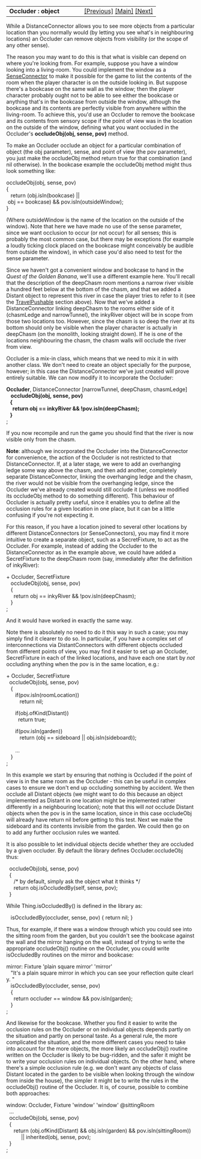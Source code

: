 <table width="100%" data-border="0" data-cellspacing="0"
data-cellpadding="3" data-bgcolor="#C0C0C0">
<colgroup>
<col style="width: 50%" />
<col style="width: 50%" />
</colgroup>
<tbody>
<tr>
<td style="text-align: left;"><strong>Occluder : object<br />
</strong></td>
<td style="text-align: right;"><a
href="distanceconnector.htm">[Previous]</a> <a
href="generalintroduction.htm">[Main]</a> <a
href="vaporous.htm">[Next]</a></td>
</tr>
</tbody>
</table>

  
While a DistanceConnector allows you to see more objects from a
particular location than you normally would (by letting you see what's
in neighbouring locations) an Occluder can remove objects from
visibility (or the scope of any other sense).  
  
The reason you may want to do this is that what is visible can depend on
where you're looking from. For example, suppose you have a window
looking into a living-room. You could implement the window as a
[SenseConnector](senseconnector.htm) to make it possible for the game to
list the contents of the room when the player character is on the
outside looking in. But suppose there's a bookcase on the same wall as
the window; then the player character probably ought not to be able to
see either the bookcase or anything that's in the bookcase from outside
the window, although the bookcase and its contents are perfectly visible
from anywhere within the living-room. To achieve this, you'd use an
Occluder to remove the bookcase and its contents from sensory scope if
the point of view was in the location on the outside of the window,
defining what you want occluded in the Occluder's **occludeObj(obj,
sense, pov)** method.  
  
To make an Occluder occlude an object for a particular combination of
object (the obj parameter), sense, and point of view (the pov
parameter), you just make the occludeObj method return true for that
combination (and nil otherwise). In the bookcase example the occludeObj
method might thus look something like:  
  
occludeObj(obj, sense, pov)  
{  
   return (obj.isIn(bookcase) \|\| obj == bookcase) && pov.isIn(outsideWindow);  
}  
  
(Where outsideWindow is the name of the location on the outside of the
window). Note that here we have made no use of the sense parameter,
since we want occlusion to occur (or not occur) for all senses; this is
probably the most common case, but there may be exceptions (for example
a loudly ticking clock placed on the bookcase might conceivably be
audible from outside the window), in which case you'd also need to test
for the sense parameter.  
  
Since we haven't got a convenient window and bookcase to hand in the
*Quest of the Golden Banana*, we'll use a different example here. You'll
recall that the description of the deepChasm room mentions a narrow
river visible a hundred feet below at the bottom of the chasm, and that
we added a Distant object to represent this river in case the player
tries to refer to it (see the [TravelPushable](travelpushable.htm)
section above). Now that we've added a DistanceConnector linking
deepChasm to the rooms either side of it (chasmLedge and narrowTunnel),
the inkyRiver object will be in scope from those two locations too.
However, since the chasm is so deep the river at its bottom should only
be visible when the player character is actually in deepChasm (on the
monolith, looking straight down). If he is one of the locations
neighbouring the chasm, the chasm walls will occlude the river from
view.  
  
Occluder is a mix-in class, which means that we need to mix it in with
another class. We don't need to create an object specially for the
purpose, however; in this case the DistanceConnector we've just created
will prove entirely suitable. We can now modify it to incorporate the
Occluder:  
  
**Occluder**, DistanceConnector \[narrowTunnel, deepChasm, chasmLedge\]   
   **occludeObj(obj, sense, pov)  
   {   
     return obj == inkyRiver && !pov.isIn(deepChasm);  
   }**  
;  
  
If you now recompile and run the game you should find that the river is
now visible only from the chasm.  
  
**Note**: although we incorporated the Occluder into the
DistanceConnector for convenience, the action of the Occluder is not
restricted to that DistanceConnector. If, at a later stage, we were to
add an overhanging ledge some way above the chasm, and then add another,
completely separate DistanceConnector, linking the overhanging ledge and
the chasm, the river would not be visible from the overhanging ledge,
since the Occluder we've already created would still occlude it (unless
we modified its occludeObj method to do something different). This
behaviour of Occluder is actually pretty useful, since it enables you to
define all the occlusion rules for a given location in one place, but it
can be a little confusing if you're not expecting it.  
  
For this reason, if you have a location joined to several other
locations by different DistanceConnectors (or SenseConnectors), you may
find it more intuitive to create a separate object, such as a
SecretFixture, to act as the Occluder. For example, instead of adding
the Occluder to the DistanceConnector as in the example above, we could
have added a SecretFixture to the deepChasm room (say, immediately after
the definition of inkyRiver):  
  
+ Occluder, SecretFixture  
   occludeObj(obj, sense, pov)  
   {   
     return obj == inkyRiver && !pov.isIn(deepChasm);  
   }  
;  
  
And it would have worked in exactly the same way.  
  
Note there is absolutely no need to do it this way in such a case; you
may simply find it clearer to do so. In particular, if you have a
complex set of interconnections via DistantConnectors with different
objects occluded from different points of view, you may find it easier
to set up an Occluder, SecretFixture in each of the linked locations,
and have each one start by *not* occluding anything when the pov is in
the same location, e.g.:  
  
+ Occluder, SecretFixture  
  occludeObj(obj, sense, pov)  
   {   
      if(pov.isIn(roomLocation))  
         return nil;  
  
      if(obj.ofKind(Distant))  
        return true;  
  
      if(pov.isIn(garden))  
         return (obj == sideboard \|\| obj.isIn(sideboard));  
        
      ...  
   }  
;  
  
In this example we start by ensuring that nothing is Occluded if the
point of view is in the same room as the Occluder - this can be useful
in complex cases to ensure we don't end up occluding something by
accident. We then occlude all Distant objects (we might want to do this
because an object implemented as Distant in one location might be
implemented rather differently in a neighbouring location); note that
this will *not* occlude Distant objects when the pov is in the same
location, since in this case occludeObj will already have return nil
before getting to this test. Next we make the sideboard and its contents
invisible from the garden. We could then go on to add any further
occlusion rules we wanted.  
  
It is also possible to let individual objects decide whether they are
occluded by a given occluder. By default the library defines
Occluder.occludeObj thus:  
  
  occludeObj(obj, sense, pov)   
  {   
     /\* by default, simply ask the object what it thinks \*/   
     return obj.isOccludedBy(self, sense, pov);   
  }   
  
While Thing.isOccludedBy() is defined in the library as:  
  
   isOccludedBy(occluder, sense, pov) { return nil; }   
  
Thus, for example, if there was a window through which you could see
into the sitting room from the garden, but you couldn't see the bookcase
against the wall and the mirror hanging on the wall, instead of trying
to write the appropriate occludeObj() routine on the Occluder, you could
write isOccludedBy routines on the mirror and bookcase:  
  
mirror: Fixture 'plain square mirror' 'mirror'    
   "It's a plain square mirror in which you can see your reflection quite clearly. "  
   isOccludedBy(occluder, sense, pov)  
   {  
     return occluder == window && pov.isIn(garden);  
   }  
;  
  
And likewise for the bookcase. Whether you find it easier to write the
occlusion rules on the Occluder or on individual objects depends partly
on the situation and partly on personal taste. As a general rule, the
more complicated the situation, and the more different cases you need to
take into account for the more objects, the more likely an occludeObj()
routine written on the Occluder is likely to be bug-ridden, and the
safer it might be to write your occlusion rules on individual objects.
On the other hand, where there's a simple occlusion rule (e.g. we don't
want any objects of class Distant located in the garden to be visible
when looking through the window from inside the house), the simpler it
might be to write the rules in the occludeObj() routine of the Occluder.
It is, of course, possible to combine both approaches:  
  
window: Occluder, Fixture 'window' 'window' @sittingRoom  
  ...  
  occludeObj(obj, sense, pov)  
  {  
     return (obj.ofKind(Distant) && obj.isIn(garden) && pov.isIn(sittingRoom))  
          \|\| inherited(obj, sense, pov);  
  }  
;  
  
  
  
  
  
  
  
